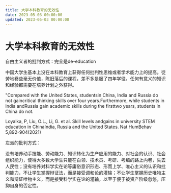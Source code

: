 ```yaml
---
title: 大学本科教育的无效性
date: 2023-05-03 00:00:00
updated: 2023-05-03 00:00:00
---
```


# 大学本科教育的无效性

自由主义者的批判方式：完全是de-education

中国大学生基本上没在本科教育上获得任何批判性思维或者学术能力上的提高。徒劳地卷些毫无价值，陈旧落后的课程，差不多是服了四年学役。任何有意义的知识和经验都需要在培养计划之外获得。

"Compared with the United States, studentsin China, India and Russia do not gaincritical thinking skills over four years.Furthermore, while students in India andRussia gain academic skills during the firsttwo years, students in China do not.

Loyalka, P, Liu, O.L., Li, G. et al. Skill levels andgains in university STEM education in ChinaIndia, Russia and the United States. Nat HumBehav 5,892-904(2021)

左派的批判方式：

没有培养动手技能、劳动能力、知识转化为生产应用的能力、对社会的认识、社会组织能力，使得大多数大学生只能在白领、技术员、考研、考编的路上内卷，失去人民性；没有培养对科学实在论等庸俗意识形态、形而上学、唯心主义的认识和批判能力，不让学生掌握辩证法，而是接受调和论的灌输；不让学生掌握历史唯物主义和辩证唯物主义，而是接受科学实在论的灌输，以至于便于被资产阶级忽悠，压抑自身的否定性。

